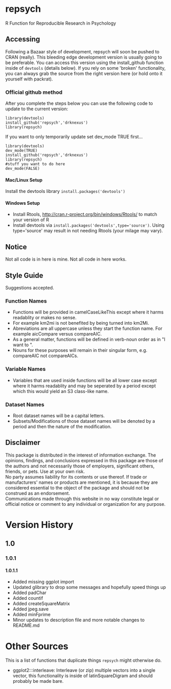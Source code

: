 repsych
=======

R Function for Reproducible Research in Psychology

## Accessing
Following a Bazaar style of development, repsych will soon be pushed to CRAN (really).  This bleeding edge development version is usually going to be preferable.  You can access this version using the install_github function inside of `devtools` (details below).  If you rely on some 'broken' functionality, you can always grab the source from the right version here (or hold onto it yourself with packrat).

### Official github method
After you complete the steps below you can use the following code to update to the current version:
```
library(devtools)
install_github('repsych','drknexus')
library(repsych)
```
If you want to only temporarily update set dev_mode TRUE first...
```
library(devtools)
dev_mode(TRUE)
install_github('repsych','drknexus')
library(repsych)
#stuff you want to do here
dev_mode(FALSE)
```

#### Mac/Linux Setup
Install the devtools library ```install.packages('devtools')```
#### Windows Setup
* Install Rtools, http://cran.r-project.org/bin/windows/Rtools/ to match your version of R
* Install devtools via ```install.packages('devtools',type='source')```.  Using type='source' may result in not needing Rtools (your milage may vary).


## Notice
Not all code is in here is mine.  Not all code in here works.

## Style Guide
Suggestions accepted.
### Function Names
* Functions will be provided in camelCaseLikeThis except where it harms readablity or makes no sense.
* For example km2mi is not benefited by being turned into km2Mi.
* Abreviations are all uppercase unless they start the function name.  For example aicCompare versus compareAIC.
* As a general matter, functions will be defined in verb-noun order as in "I want to <verb> <noun>".
* Nouns for these purposes will remain in their singular form, e.g. compareAIC not compareAICs.

### Variable Names
* Variables that are used inside functions will be all lower case except where it harms readablity and may be seperated by a period except which this would yield an S3 class-like name.

### Dataset Names
* Root dataset names will be a capital letters.
* Subsets/Modifications of those dataset names will be denoted by a period and then the nature of the modification.

## Disclaimer 
This package is distributed in the interest of information exchange.
The opinions, findings, and conclusions expressed in this package are those of the authors and not necessarily 
those of employers, significant others, friends, or pets.  Use at your own risk.  
No party assumes liability for its contents or use thereof. 
If trade or manufacturers' names or products are mentioned, 
   it is because they are considered essential to the object of the package and 
   should not be construed as an endorsement.  
Communications made through this website in no way constitute legal or official
notice or comment to any individual or organization for any purpose.

# Version History
## 1.0
### 1.0.1
#### 1.0.1.1
* Added missing ggplot import
* Updated glibrary to drop some messages and hopefully speed things up
* Added padChar
* Added countif
* Added createSquareMatrix
* Added jpeg.save
* Added minFprime
* Minor updates to description file and more notable changes to README.md

# Other Sources
This is a list of functions that duplicate things `repsych` might otherwise do.
* ggplot2:::interleave: Interleave (or zip) multiple vectors into a single vector, this functionality is inside of latinSquareDigram and should probably be made bare.
